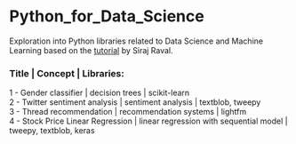 # Python_for_Data_Science
Exploration into Python libraries related to Data Science and Machine Learning based on the
[tutorial](https://www.youtube.com/playlist?list=PL2-dafEMk2A6QKz1mrk1uIGfHkC1zZ6UU) by Siraj Raval.  

### Title | Concept | Libraries:  
1 - Gender classifier | decision trees | scikit-learn  
2 - Twitter sentiment analysis | sentiment analysis | textblob, tweepy  
3 - Thread recommendation | recommendation systems | lightfm  
4 - Stock Price Linear Regression | linear regression with sequential model | tweepy, textblob, keras

